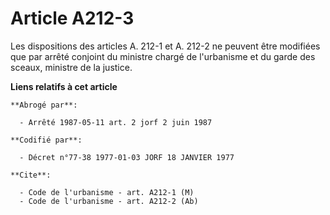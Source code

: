 # Article A212-3

Les dispositions des articles A. 212-1 et A. 212-2 ne peuvent être modifiées que par arrêté conjoint du ministre chargé de
l'urbanisme et du garde des sceaux, ministre de la justice.

**Liens relatifs à cet article**

	**Abrogé par**:

	  - Arrêté 1987-05-11 art. 2 jorf 2 juin 1987

	**Codifié par**:

	  - Décret n°77-38 1977-01-03 JORF 18 JANVIER 1977

	**Cite**:

	  - Code de l'urbanisme - art. A212-1 (M)
	  - Code de l'urbanisme - art. A212-2 (Ab)

